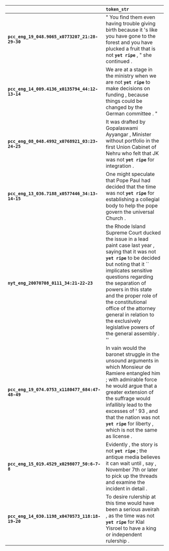 |                                                 | `token_str`                                                                                                                                                                                                                                                                                                                                                                                        |
|:------------------------------------------------|:---------------------------------------------------------------------------------------------------------------------------------------------------------------------------------------------------------------------------------------------------------------------------------------------------------------------------------------------------------------------------------------------------|
| **`pcc_eng_19_048.9065_x0773207_21:28-29-30`**  | " You find them even having trouble giving birth because it 's like you have gone to the forest and you have plucked a fruit that is not __`yet ripe`__ , " she continued .                                                                                                                                                                                                                        |
| **`pcc_eng_14_009.4136_x0135794_44:12-13-14`**  | We are at a stage in the ministry when we are not __`yet ripe`__ to make decisions on funding , because things could be changed by the German committee . "                                                                                                                                                                                                                                        |
| **`pcc_eng_08_048.4992_x0768921_03:23-24-25`**  | It was drafted by Gopalaswami Ayyangar , Minister without portfolio in the first Union Cabinet of Nehru who felt that JK was not __`yet ripe`__ for integration .                                                                                                                                                                                                                                  |
| **`pcc_eng_13_036.7188_x0577446_34:13-14-15`**  | One might speculate that Pope Paul had decided that the time was not __`yet ripe`__ for establishing a collegial body to help the pope govern the universal Church .                                                                                                                                                                                                                               |
| **`nyt_eng_20070708_0111_34:21-22-23`**         | the Rhode Island Supreme Court ducked the issue in a lead paint case last year , saying that it was not __`yet ripe`__ to be decided but noting that it `` implicates sensitive questions regarding the separation of powers in this state and the proper role of the constitutional office of the attorney general in relation to the exclusively legislative powers of the general assembly . '' |
| **`pcc_eng_19_074.0753_x1180477_684:47-48-49`** | In vain would the baronet struggle in the unsound arguments in which Monsieur de Ramiere entangled him ; with admirable force he would argue that a greater extension of the suffrage would infallibly lead to the excesses of ' 93 , and that the nation was not __`yet ripe`__ for liberty , which is not the same as license .                                                                  |
| **`pcc_eng_15_019.4529_x0298077_50:6-7-8`**     | Evidently , the story is not __`yet ripe`__ ; the antique media believes it can wait until , say , November 7th or later to pick up the threads and examine the incident in detail .                                                                                                                                                                                                               |
| **`pcc_eng_14_030.1198_x0470573_118:18-19-20`** | To desire rulership at this time would have been a serious aveirah , as the time was not __`yet ripe`__ for Klal Yisroel to have a king or independent rulership .                                                                                                                                                                                                                                 |